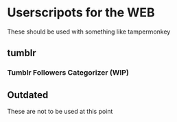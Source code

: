 # Userscripots for the WEB
These should be used with something like tampermonkey

## tumblr
### Tumblr Followers Categorizer (WIP)

## Outdated
These are not to be used at this point
